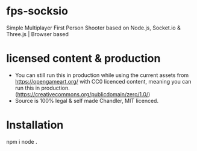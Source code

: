 # fps-socksio
Simple Multiplayer First Person Shooter based on Node.js, Socket.io &amp; Three.js | Browser based

# licensed content & production
- You can still run this in production while using the current assets from https://opengameart.org/ with CC0 licenced content, meaning you can run this in production. (https://creativecommons.org/publicdomain/zero/1.0/)
- Source is 100% legal & self made Chandler, MIT licenced.

# Installation
npm i
node .
